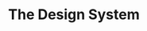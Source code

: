 ---
template: ArticlePage
title: The Design System
intro: Intro
contentTop: ""
wide: false
lang: false
hidden: false
---